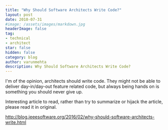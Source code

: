 ```yaml
---
title: "Why Should Software Architects Write Code?"
layout: post
date: 2010-07-31
#image: /assets/images/markdown.jpg
headerImage: false
tag:
- technical
- architect
star: false
hidden: false
category: blog
author: varunmehta
description: Why Should Software Architects Write Code?
---
```

I'm of the opinion, architects should write code. They might not be able to deliver day-in/day-out feature related code, but always being hands on is something you should never give up. 

Interesting article to read, rather than try to summarize or hijack the article, please read it in original.

http://blog.ieeesoftware.org/2016/02/why-should-software-architects-write.html 